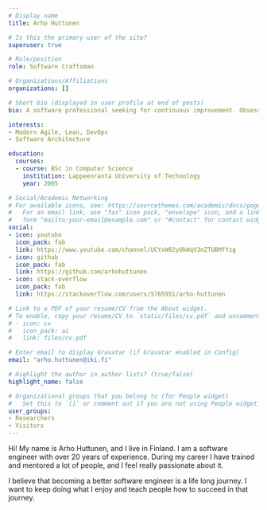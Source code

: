 ```yaml
---
# Display name
title: Arho Huttunen

# Is this the primary user of the site?
superuser: true

# Role/position
role: Software Craftsman

# Organizations/Affiliations
organizations: []

# Short bio (displayed in user profile at end of posts)
bio: A software professional seeking for continuous improvement. Obsessed with test automation and sustainable development.

interests:
- Modern Agile, Lean, DevOps
- Software Architecture

education:
  courses:
  - course: BSc in Computer Science
    institution: Lappeenranta University of Technology
    year: 2005

# Social/Academic Networking
# For available icons, see: https://sourcethemes.com/academic/docs/page-builder/#icons
#   For an email link, use "fas" icon pack, "envelope" icon, and a link in the
#   form "mailto:your-email@example.com" or "#contact" for contact widget.
social:
- icon: youtube
  icon_pack: fab
  link: https://www.youtube.com/channel/UCYxW02yOkWqV3nZTUBMfYzg
- icon: github
  icon_pack: fab
  link: https://github.com/arhohuttunen
- icon: stack-overflow
  icon_pack: fab
  link: https://stackoverflow.com/users/5765951/arho-huttunen

# Link to a PDF of your resume/CV from the About widget.
# To enable, copy your resume/CV to `static/files/cv.pdf` and uncomment the lines below.
# - icon: cv
#   icon_pack: ai
#   link: files/cv.pdf

# Enter email to display Gravatar (if Gravatar enabled in Config)
email: "arho.huttunen@iki.fi"

# Highlight the author in author lists? (true/false)
highlight_name: false

# Organizational groups that you belong to (for People widget)
#   Set this to `[]` or comment out if you are not using People widget.
user_groups:
- Researchers
- Visitors
---
```


Hi! My name is Arho Huttunen, and I live in Finland. I am a software engineer with over 20 years of experience.
During my career I have trained and mentored a lot of people, and I feel really passionate about it.

I believe that becoming a better software engineer is a life long journey. I want to keep doing what I enjoy and
teach people how to succeed in that journey.
